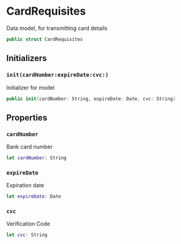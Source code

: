 # CardRequisites

Data model, for transmitting card details

``` swift
public struct CardRequisites
```

## Initializers

### `init(cardNumber:expireDate:cvc:)`

Initializer for model

``` swift
public init(cardNumber: String, expireDate: Date, cvc: String)
```

## Properties

### `cardNumber`

Bank card number

``` swift
let cardNumber: String
```

### `expireDate`

Expiration date

``` swift
let expireDate: Date
```

### `cvc`

Verification Code

``` swift
let cvc: String
```
